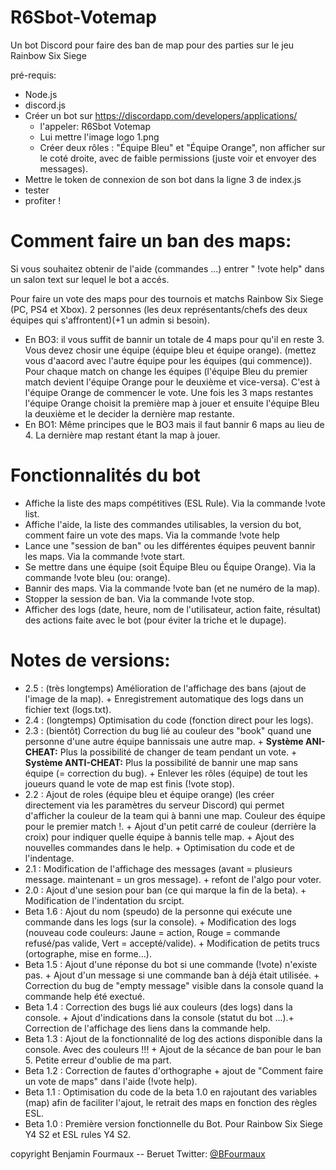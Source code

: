 # R6Sbot-Votemap
Un bot Discord pour faire des ban de map pour des parties sur le jeu Rainbow Six Siege


pré-requis:
 - Node.js
 - discord.js
 - Créer un bot sur https://discordapp.com/developers/applications/
      - l'appeler: R6Sbot Votemap
      - Lui mettre l'image logo 1.png
      - Créer deux rôles : "Équipe Bleu" et "Équipe Orange", non afficher sur le coté droite, avec de faible permissions (juste voir et envoyer des messages).
 - Mettre le token de connexion de son bot dans la ligne 3 de index.js
 - tester
 - profiter !

# Comment faire un ban des maps:
Si vous souhaitez obtenir de l'aide (commandes ...) entrer " !vote help" dans un salon text sur lequel le bot a accés.

Pour faire un vote des maps pour des tournois et matchs Rainbow Six Siege (PC, PS4 et Xbox).
2 personnes (les deux représentants/chefs des deux équipes qui s'affrontent)(+1 un admin si besoin).

- En BO3: il vous suffit de bannir un totale de 4 maps pour qu'il en reste 3. 
Vous devez chosir une équipe (équipe bleu et équipe orange). (mettez vous d'aacord avec l'autre équipe pour les équipes (qui commence)). Pour chaque match on change les équipes (l'équipe Bleu du premier match devient l'équipe Orange pour le deuxième et vice-versa).
C'est à l'équipe Orange de commencer le vote. Une fois les 3 maps restantes l'équipe Orange choisit la première map à jouer et ensuite l'équipe Bleu la deuxième et le decider la dernière map restante.
- En BO1: Même principes que le BO3 mais il faut bannir 6 maps au lieu de 4. La dernière map restant étant la map à jouer.


# Fonctionnalités du bot
- Affiche la liste des maps compétitives (ESL Rule). Via la commande !vote list.
- Affiche l'aide, la liste des commandes utilisables, la version du bot, comment faire un vote des maps. Via la commande !vote help
- Lance une "session de ban" ou les différentes équipes peuvent bannir les maps. Via la commande !vote start.
- Se mettre dans une équipe (soit Équipe Bleu ou Équipe Orange). Via la commande !vote bleu (ou: orange).
- Bannir des maps. Via la commande !vote ban (et ne numéro de la map).
- Stopper la session de ban. Via la commande !vote stop.
- Afficher des logs (date, heure, nom de l'utilisateur, action faite, résultat) des actions faite avec le bot (pour éviter la triche et le dupage).

# Notes de versions:
- 2.5 : (très longtemps) Amélioration de l'affichage des bans (ajout de l'image de la map). + Enregistrement automatique des logs dans un fichier text (logs.txt).
- 2.4 : (longtemps) Optimisation du code (fonction direct pour les logs).
- 2.3 : (bientôt) Correction du bug lié au couleur des "book" quand une personne d'une autre équipe bannissais une autre map. + __Système ANI-CHEAT:__ Plus la possibilité de changer de team pendant un vote. + __Système ANTI-CHEAT:__ Plus la possibilité de bannir une map sans équipe (= correction du bug). + Enlever les rôles (équipe) de tout les joueurs quand le vote de map est finis (!vote stop).
- 2.2 : Ajout de roles (équipe bleu et équipe orange) (les créer directement via les paramètres du serveur Discord) qui permet d'afficher la couleur de la team qui à banni une map. Couleur des équipe pour le premier match !. + Ajout d'un petit carré de couleur (derrière la croix) pour indiquer quelle équipe à bannis telle map. + Ajout des nouvelles commandes dans le help. + Optimisation du code et de l'indentage.
- 2.1 : Modification de l'affichage des messages (avant = plusieurs message. maintenant = un gros message). + refont de l'algo pour voter.
- 2.0 : Ajout d'une sesion pour ban (ce qui marque la fin de la beta). + Modification de l'indentation du srcipt.
- Beta 1.6 : Ajout du nom (speudo) de la personne qui exécute une commande dans les logs (sur la console). + Modification des logs (nouveau code couleurs: Jaune = action, Rouge = commande refusé/pas valide, Vert = accepté/valide). + Modification de petits trucs (ortographe, mise en forme...).
- Beta 1.5 : Ajout d'une réponse du bot si une commande (!vote) n'existe pas. + Ajout d'un message si une commande ban à déjà était utilisée. + Correction du bug de "empty message" visible dans la console quand la commande help été exectué.
- Beta 1.4 : Correction des bugs lié aux couleurs (des logs) dans la console. + Ajout d'indications dans la console (statut du bot ...).+ Correction de l'affichage des liens dans la commande help.
- Beta 1.3 : Ajout de la fonctionnalité de log des actions disponible dans la console. Avec des couleurs !!! + Ajout de la sécance de ban pour le ban 5. Petite erreur d'oublie de ma part.
- Beta 1.2 : Correction de fautes d'orthographe + ajout de "Comment faire un vote de maps" dans l'aide (!vote help).
- Beta 1.1 : Optimisation du code de la beta 1.0 en rajoutant des variables (map) afin de faciliter l'ajout, le retrait des maps en fonction des règles ESL.
- Beta 1.0 : Première version fonctionnelle du Bot. Pour Rainbow Six Siege Y4 S2 et ESL rules Y4 S2.



copyright Benjamin Fourmaux -- Beruet      Twitter: [@BFourmaux](https://www.twitter.com/BFourmaux)
